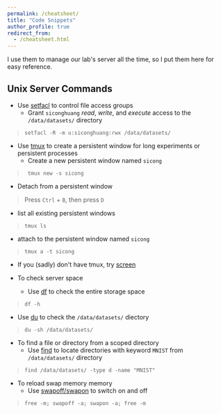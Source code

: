 ```yaml
---
permalink: /cheatsheet/
title: "Code Snippets"
author_profile: true
redirect_from: 
  - /cheatsheet.html
---
```


I use them to manage our lab's server all the time, so I put them here for easy reference.

## Unix Server Commands

* Use [setfacl](https://linux.die.net/man/1/setfacl) to control file access groups
  * Grant `siconghuang` *read*, *write*, and *execute* access to the `/data/datasets/` directory
> ```setfacl -R -m u:siconghuang:rwx /data/datasets/ ``` 

* Use [tmux](https://tmuxcheatsheet.com/) to create a persistent window for long experiments or persistent processes 
  * Create a new persistent window named `sicong`
> ``` tmux new -s sicong```
  * Detach from a persistent window 
> Press `Ctrl` + `B`, then press `D`
  * list all existing persistent windows 
> ``` tmux ls ```
  * attach to the persistent window named `sicong`
> ``` tmux a -t sicong ```
  * If you (sadly) don't have tmux, try [screen](https://linux.die.net/man/1/screen)

* To check server space
  * Use [df](https://linux.die.net/man/1/df) to check the entire storage space 
> ``` df -h ```
  * Use [du](https://linux.die.net/man/1/du) to check the `/data/datasets/` diectory
> ``` du -sh /data/datasets/ ```

* To find a file or directory from a scoped directory
  * Use [find](https://www.cyberciti.biz/faq/howto-find-a-directory-linux-command/) to locate directories with keyword `MNIST` from `/data/datasets/` directory
> ``` find /data/datasets/ -type d -name "MNIST" ```

* To reload swap memory memory
  * Use [swapoff/swapon](https://www.redhat.com/sysadmin/clear-swap-linux#:~:text=To%20clear%20the%20swap%20memory,in%20swap%20and%20in%20RAM.) to switch on and off
> ``` free -m; swapoff -a; swapon -a; free -m ```